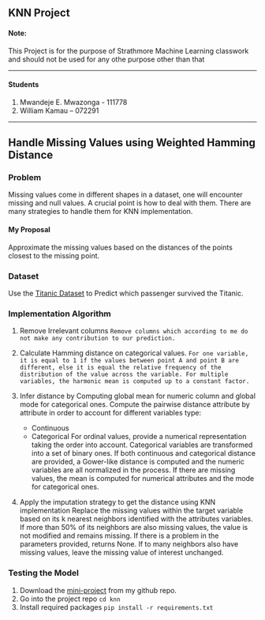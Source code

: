 ## KNN Project

#### Note:

This Project is for the purpose of Strathmore Machine Learning classwork and should not be used for any othe purpose other than that

---

#### Students

1. Mwandeje E. Mwazonga - 111778
2. William Kamau – 072291

---

## Handle Missing Values using Weighted Hamming Distance

### Problem

Missing values come in different shapes in a dataset,
one will encounter missing and null values. A crucial point is how to deal with them.
There are many strategies to handle them for KNN implementation.

#### My Proposal

Approximate the missing values based on the distances of the points closest to the missing point.

### Dataset

Use the [Titanic Dataset](https://www.kaggle.com/c/titanic/data) to Predict which passenger survived the Titanic.

### Implementation Algorithm

1. Remove Irrelevant columns
   `Remove columns which according to me do not make any contribution to our prediction.`

2. Calculate Hamming distance on categorical values.
   `For one variable, it is equal to 1 if the values between point A and point B are different, else it is equal the relative frequency of the distribution of the value across the variable. For multiple variables, the harmonic mean is computed up to a constant factor.`

3. Infer distance by Computing global mean for numeric column and global mode for categorical ones.
   Compute the pairwise distance attribute by attribute in order to account for different variables type:

   - Continuous
   - Categorical
     For ordinal values, provide a numerical representation taking the order into account.
     Categorical variables are transformed into a set of binary ones.
     If both continuous and categorical distance are provided, a Gower-like distance is computed and the numeric variables are all normalized in the process.
     If there are missing values, the mean is computed for numerical attributes and the mode for categorical ones.

4. Apply the imputation strategy to get the distance using KNN implementation
   Replace the missing values within the target variable based on its k nearest neighbors identified with the
   attributes variables. If more than 50% of its neighbors are also missing values, the value is not modified and
   remains missing. If there is a problem in the parameters provided, returns None.
   If to many neighbors also have missing values, leave the missing value of interest unchanged.

### Testing the Model

1. Download the [mini-project](https://github.com/ErickMwazonga/knn.git) from my github repo.
2. Go into the project repo
   `cd knn`
3. Install required packages
   `pip install -r requirements.txt`
